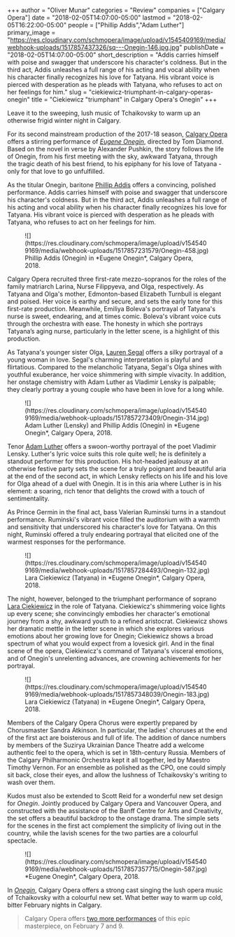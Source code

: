+++
author = "Oliver Munar"
categories = "Review"
companies = ["Calgary Opera"]
date = "2018-02-05T14:07:00-05:00"
lastmod = "2018-02-05T16:22:00-05:00"
people = ["Phillip Addis","Adam Luther"]
primary_image = "https://res.cloudinary.com/schmopera/image/upload/v1545409169/media/webhook-uploads/1517857437326/sq---Onegin-146.jpg.jpg"
publishDate = "2018-02-05T14:07:00-05:00"
short_description = "Addis carries himself with poise and swagger that underscore his character&#039;s coldness. But in the third act, Addis unleashes a full range of his acting and vocal ability when his character finally recognizes his love for Tatyana. His vibrant voice is pierced with desperation as he pleads with Tatyana, who refuses to act on her feelings for him."
slug = "ciekiewicz-triumphant-in-calgary-operas-onegin"
title = "Ciekiewicz &quot;triumphant&quot; in Calgary Opera&#039;s Onegin"
+++

Leave it to the sweeping, lush music of Tchaikovsky to warm up an otherwise frigid winter night in Calgary.

For its second mainstream production of the 2017-18 season, [Calgary Opera](/scene/companies/calgary-opera/) offers a stirring performance of [*Eugene Onegin*](https://www.calgaryopera.com/17-18/eugene-onegin), directed by Tom Diamond. Based on the novel in verse by Alexander Pushkin, the story follows the life of Onegin, from his first meeting with the sky, awkward Tatyana, through the tragic death of his best friend, to his epiphany for his love of Tatyana - only for that love to go unfulfilled.

As the titular Onegin, baritone [Phillip Addis](/scene/people/phillip-addis/) offers a convincing, polished performance. Addis carries himself with poise and swagger that underscore his character's coldness. But in the third act, Addis unleashes a full range of his acting and vocal ability when his character finally recognizes his love for Tatyana. His vibrant voice is pierced with desperation as he pleads with Tatyana, who refuses to act on her feelings for him.

<figure data-type="image">
![](https://res.cloudinary.com/schmopera/image/upload/v1545409169/media/webhook-uploads/1517857231579/Onegin-458.jpg)
<figcaption>Phillip Addis (Onegin) in *Eugene Onegin*, Calgary Opera, 2018.</figcaption>
</figure>

Calgary Opera recruited three first-rate mezzo-sopranos for the roles of the family matriarch Larina, Nurse Filippyeva, and Olga, respectively. As Tatyana and Olga's mother, Edmonton-based Elizabeth Turnbull is elegant and poised. Her voice is earthy and secure, and sets the early tone for this first-rate production. Meanwhile, Emiliya Boleva's portrayal of Tatyana's nurse is sweet, endearing, and at times comic. Boleva's vibrant voice cuts through the orchestra with ease. The honesty in which she portrays Tatyana’s aging nurse, particularly in the letter scene, is a highlight of this production. 

As Tatyana's younger sister Olga, [Lauren Segal](/scene/people/lauren-segal/) offers a silky portrayal of a young woman in love. Segal's charming interpretation is playful and flirtatious. Compared to the melancholic Tatyana, Segal's Olga shines with youthful exuberance, her voice shimmering with simple vivacity. In addition, her onstage chemistry with Adam Luther as Vladimir Lensky is palpable; they clearly portray a young couple who have been in love for a long while.

<figure data-type="image">
![](https://res.cloudinary.com/schmopera/image/upload/v1545409169/media/webhook-uploads/1517857273409/Onegin-314.jpg)
<figcaption>Adam Luther (Lensky) and Phillip Addis (Onegin) in *Eugene Onegin*, Calgary Opera, 2018.</figcaption>
</figure>

Tenor [Adam Luther](/scene/people/adam-luther/) offers a swoon-worthy portrayal of the poet Vladimir Lensky. Luther's lyric voice suits this role quite well; he is definitely a standout performer for this production. His hot-headed jealousy at an otherwise festive party sets the scene for a truly poignant and beautiful aria at the end of the second act, in which Lensky reflects on his life and his love for Olga ahead of a duel with Onegin. It is in this aria where Luther is in his element: a soaring, rich tenor that delights the crowd with a touch of sentimentality.

As Prince Germin in the final act, bass Valerian Ruminski turns in a standout performance. Ruminski's vibrant voice filled the auditorium with a warmth and sensitivity that underscored his character's love for Tatyana. On this night, Ruminski offered a truly endearing portrayal that elicited one of the warmest responses for the performance. 

<figure data-type="image">
![](https://res.cloudinary.com/schmopera/image/upload/v1545409169/media/webhook-uploads/1517857284493/Onegin-132.jpg)
<figcaption>Lara Ciekiewicz (Tatyana) in *Eugene Onegin*, Calgary Opera, 2018.</figcaption>
</figure>

The night, however, belonged to the triumphant performance of soprano [Lara Ciekiewicz](/scene/people/lara-ciekiewicz/) in the role of Tatyana. Ciekiewicz's shimmering voice lights up every scene; she convincingly embodies her character's emotional journey from a shy, awkward youth to a refined aristocrat. Ciekiewicz shows her dramatic mettle in the letter scene in which she explores various emotions about her growing love for Onegin; Ciekiewicz shows a broad spectrum of what you would expect from a lovesick girl. And in the final scene of the opera, Ciekiewicz's command of Tatyana's visceral emotions, and of Onegin's unrelenting advances, are crowning achievements for her portrayal.

<figure data-type="image">
![](https://res.cloudinary.com/schmopera/image/upload/v1545409169/media/webhook-uploads/1517857348039/Onegin-183.jpg)
<figcaption>Lara Ciekiewicz (Tatyana) in *Eugene Onegin*, Calgary Opera, 2018.</figcaption>
</figure>

Members of the Calgary Opera Chorus were expertly prepared by Chorusmaster Sandra Atkinson. In particular, the ladies' choruses at the end of the first act are boisterous and full of life. The addition of dance numbers by members of the Suzirya Ukrainian Dance Theatre add a welcome authentic feel to the opera, which is set in 18th-century Russia. Members of the Calgary Philharmonic Orchestra kept it all together, led by Maestro Timothy Vernon. For an ensemble as polished as the CPO, one could simply sit back, close their eyes, and allow the lushness of Tchaikovsky's writing to wash over them.

Kudos must also be extended to Scott Reid for a wonderful new set design for *Onegin*. Jointly produced by Calgary Opera and Vancouver Opera, and constructed with the assistance of the Banff Centre for Arts and Creativity, the set offers a beautiful backdrop to the onstage drama. The simple sets for the scenes in the first act complement the simplicity of living out in the country, while the lavish scenes for the two parties are a colourful spectacle.

<figure data-type="image">
![](https://res.cloudinary.com/schmopera/image/upload/v1545409169/media/webhook-uploads/1517857357715/Onegin-587.jpg)
<figcaption>*Eugene Onegin*, Calgary Opera, 2018.</figcaption>
</figure>

In [*Onegin*](https://www.calgaryopera.com/17-18/eugene-onegin), Calgary Opera offers a strong cast singing the lush opera music of Tchaikovsky with a colourful new set. What better way to warm up cold, bitter February nights in Calgary.

>Calgary Opera offers [two more performances](https://www.calgaryopera.com/17-18/eugene-onegin) of this epic masterpiece, on February 7 and 9.

